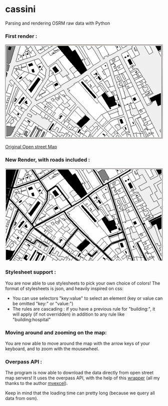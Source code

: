 # cassini
Parsing and rendering OSRM raw data with Python

### First render :
![Capture](/images/capture1.png)

[Original Open street Map](http://www.openstreetmap.org/export#map=18/48.85470/2.37355)

### New Render, with roads included :
![Capture](/images/Capture2.PNG)

### Stylesheet support :
You are now able to use stylesheets to pick your own choice of colors!
The format of stylesheets is json, and heavily inspired on css:
* You can use selectors "key:value" to select an element (key or value can be omitted "key:" or "value:")
* The rules are cascading : if you have a previous rule for "building:", it will apply (if not overridden) in addition to any rule like "building:hospital"

### Moving around and zooming on the map:
You are now able to move around the map with the arrow keys of your keyboard, and to zoom with the mousewheel.


### Overpass API : 
The program is now able to download the data directly from open street map servers!
It uses the overpass API, with the help of this [wrapper](https://github.com/mvexel/overpass-api-python-wrapper) 
(all my thanks to the author [mvexcel](https://github.com/mvexel)).

Keep in mind that the loading time can pretty long (because we query all data from osm).